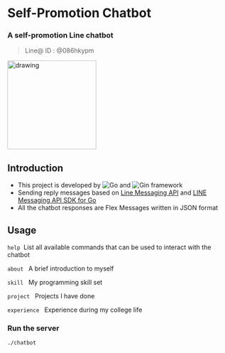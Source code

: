 # Self-Promotion Chatbot
### A self-promotion Line chatbot

> Line@ ID : @086hkypm
<img src="https://qr-official.line.me/sid/L/086hkypm.png" alt="drawing" width="200"/>

## Introduction
- This project is developed by ![Go](https://img.shields.io/badge/go-%2300ADD8.svg?logo=go&logoColor=white) and ![Gin](https://img.shields.io/badge/-Gin-00ADD8?link=https://github.com/gin-gonic/gin) framework
- Sending reply messages based on [Line Messaging API](https://developers.line.biz/en/docs/messaging-api/) and [LINE Messaging API SDK for Go](https://github.com/line/line-bot-sdk-go)
- All the chatbot responses are Flex Messages written in JSON format

## Usage
`help`&nbsp; List all available commands that can be used to interact with the chatbot

`about` &nbsp; A brief introduction to myself

`skill` &nbsp; My programming skill set

`project` &nbsp; Projects I have done

`experience` &nbsp; Experience during my college life

### Run the server
```
./chatbot
```

